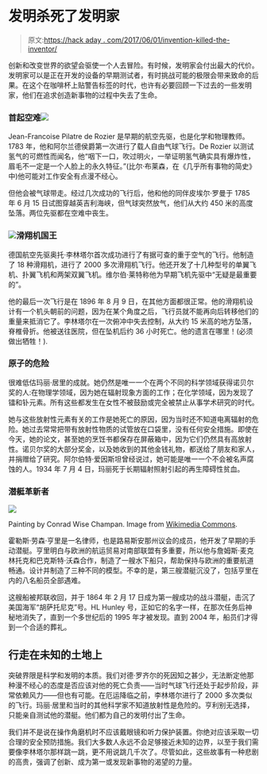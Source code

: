 # 发明杀死了发明家

> 原文:[https://hack aday . com/2017/06/01/invention-killed-the-inventor/](https://hackaday.com/2017/06/01/invention-killed-the-inventor/)

创新和改变世界的欲望会驱使一个人去冒险。有时候，发明家会付出最大的代价。发明家可以是正在开发的设备的早期测试者，有时挑战可能的极限会带来致命的后果。在这个在咖啡杯上贴警告标签的时代，也许有必要回顾一下过去的一些发明家，他们在追求创造新事物的过程中失去了生命。

### 首起空难![](../Images/80c103caf5400b321d62d3288d23dd40.png)

Jean-Francoise Pilatre de Rozier 是早期的航空先驱，也是化学和物理教师。1783 年，他和阿尔兰德侯爵第一次进行了载人自由气球飞行。De Rozier 以测试氢气的可燃性而闻名，他“咽下一口，吹过明火，一举证明氢气确实具有爆炸性，眉毛不一定是一个人脸上的永久特征。”(比尔·布莱森，在《几乎所有事物的简史》中)他可能对工作安全有点漫不经心。

但他会被气球带走。经过几次成功的飞行后，他和他的同伴皮埃尔·罗曼于 1785 年 6 月 15 日试图穿越英吉利海峡，但气球突然放气，他们从大约 450 米的高度坠落。两位先驱都在空难中丧生。

### ![](../Images/cd169262881a4e9d1dd5b011427f144b.png)滑翔机国王

德国航空先驱奥托·李林塔尔首次成功进行了有据可查的重于空气的飞行。他制造了 18 种滑翔机，进行了 2000 多次滑翔机飞行。他还开发了十几种型号的单翼飞机、扑翼飞机和两架双翼飞机。维尔伯·莱特称他为早期飞机先驱中“无疑是最重要的”。

他的最后一次飞行是在 1896 年 8 月 9 日，在其他方面都很正常。他的滑翔机设计有一个机头朝前的问题，因为在某个角度之后，飞行员就不能再向后转移他们的重量来抵消它了。李林塔尔在一次俯冲中失去控制，从大约 15 米高的地方坠落，脊椎骨折。他被送往医院，但在坠机后约 36 小时死亡。他的遗言在哪里！(必须做出牺牲！).

### 原子的危险

很难低估玛丽·居里的成就。她仍然是唯一一个在两个不同的科学领域获得诺贝尔奖的人:在物理学领域，因为她在辐射现象方面的工作；在化学领域，因为发现了镭和钋元素。所有这些都发生在女性不被鼓励或完全被禁止从事学术研究的时代。

她与这些放射性元素有关的工作是她死亡的原因，因为当时还不知道电离辐射的危险。她过去常常把带有放射性物质的试管放在口袋里，没有任何安全措施。即使在今天，她的论文，甚至她的烹饪书都保存在屏蔽箱中，因为它们仍然具有高放射性。诺贝尔奖的大部分奖金，以及她收到的其他金钱礼物，都送给了朋友和家人，并捐赠给了研究。阿尔伯特·爱因斯坦曾经说过，她可能是唯一一个不会被名声腐蚀的人。1934 年 7 月 4 日，玛丽死于长期辐射照射引起的再生障碍性贫血。

### 潜艇革新者

![](../Images/cc0daca349976113588d6eec44f5c581.png)

Painting by Conrad Wise Champan. Image from [Wikimedia Commons](https://en.wikipedia.org/wiki/H._L._Hunley_(submarine)#/media/File:Conrad_Wise_Chapman_-_Submarine_Torpedo_Boat_H.L._Hunley,_Dec._6,_1863.jpg).

霍勒斯·劳森·亨里是一名律师，也是路易斯安那州议会的成员，他开发了早期的手动潜艇。亨里明白与欧洲的航运贸易对南部联盟有多重要，所以他与詹姆斯·麦克林托克和巴克斯特·沃森合作，制造了一艘水下船只，帮助保持与欧洲的重要航道畅通。设计并制造了三种不同的模型。不幸的是，第三艘潜艇沉没了，包括亨里在内的八名船员全部遇难。

这艘船被邦联收回，并于 1864 年 2 月 17 日成为第一艘成功的战斗潜艇，击沉了美国海军“胡萨托尼克”号。HL Hunley 号，正如它的名字一样，在那次任务后神秘地消失了，直到一个多世纪后的 1995 年才被发现。直到 2004 年，船员们才得到一个合适的葬礼。

## 行走在未知的土地上

突破界限是科学和发明的本质。我们对德·罗齐尔的死因知之甚少，无法断定他那种漫不经心的态度是否应该对他的死亡负责——当时气球飞行还处于起步阶段，非常依赖风力——但也有可能。在厄运降临之前，李林塔尔进行了 2000 多次类似的飞行。玛丽·居里和当时的其他科学家不知道放射性是危险的。亨利别无选择，只能亲自测试他的潜艇。他们都为自己的发明付出了生命。

我们并不是说在操作角磨机时不应该戴眼镜和听力保护装置。你绝对应该采取一切合理的安全预防措施。我们大多数人永远不会足够接近未知的边界，以至于我们需要像李林塔尔那样跳一跳，更不用说跳几千次了。尽管如此，这些故事有一种悲剧的高贵，强调了创新、成为第一或发现新事物的渴望的力量。